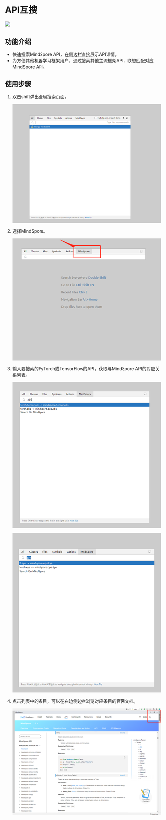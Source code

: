 # API互搜

<a href="https://gitee.com/mindspore/docs/blob/r2.0/docs/devtoolkit/docs/source_zh_cn/api_search.md" target="_blank"><img src="https://mindspore-website.obs.cn-north-4.myhuaweicloud.com/website-images/r2.0/resource/_static/logo_source.png"></a>

## 功能介绍

* 快速搜索MindSpore API，在侧边栏直接展示API详情。
* 为方便其他机器学习框架用户，通过搜索其他主流框架API，联想匹配对应MindSpore API。

## 使用步骤

1. 双击shift弹出全局搜索页面。

   ![img](images/clip_image060.jpg)

2. 选择MindSpore。

   ![img](images/clip_image062.jpg)

3. 输入要搜索的PyTorch或TensorFlow的API，获取与MindSpore API的对应关系列表。

   ![img](images/clip_image064.jpg)

   ![img](images/clip_image066.jpg)

4. 点击列表中的条目，可以在右边侧边栏浏览对应条目的官网文档。

   ![img](images/clip_image068.jpg)
